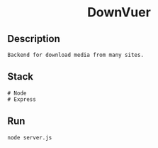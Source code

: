 <h1 align="center">DownVuer</h1>

## Description
    Backend for download media from many sites.

## Stack 
    # Node
    # Express


## Run
    node server.js